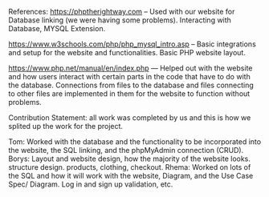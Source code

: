References:
https://phptherightway.com – Used with our website for Database linking (we were having some problems).
Interacting with Database, MYSQL Extension.

https://www.w3schools.com/php/php_mysql_intro.asp – Basic integrations and setup for the website and functionalities. Basic PHP website layout.

https://www.php.net/manual/en/index.php — Helped out with the website and how users interact with certain parts in the code that have to do with the database. Connections from files to the database and files connecting to other files are implemented in them for the website to function without problems.

Contribution Statement:
all work was completed by us and this is how we splited up the work for the project.

Tom: Worked with the database and the functionality to be incorporated into the website, the SQL linking, and the phpMyAdmin connection (CRUD).
Borys: Layout and website design, how the majority of the website looks. structure design. products, clothing, checkout.
Rhema: Worked on lots of the SQL and how it will work with the website, Diagram, and the Use Case Spec/ Diagram. Log in and sign up validation, etc.

